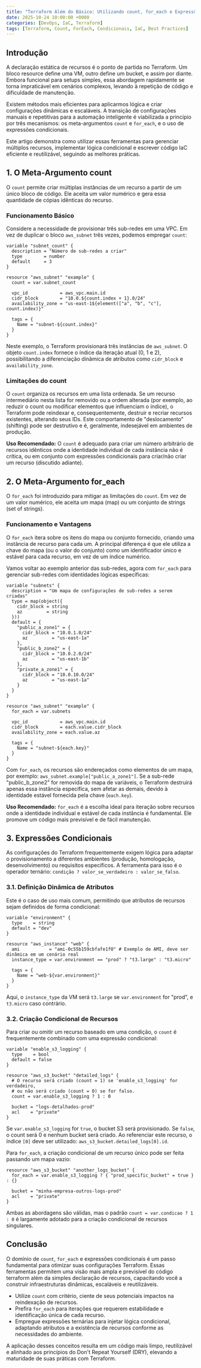 ```yaml
---
title: "Terraform Além do Básico: Utilizando count, for_each e Expressões Condicionais"
date: 2025-10-24 10:00:00 +0000
categories: [DevOps, IaC, Terraform]
tags: [Terraform, Count, ForEach, Condicionais, IaC, Best Practices]
---
```


## Introdução

A declaração estática de recursos é o ponto de partida no Terraform. Um bloco resource define uma VM, outro define um bucket, e assim por diante. Embora funcional para setups simples, essa abordagem rapidamente se torna impraticável em cenários complexos, levando à repetição de código e dificuldade de manutenção.

Existem métodos mais eficientes para aplicarmos lógica e criar configurações dinâmicas e escaláveis. A transição de configurações manuais e repetitivas para a automação inteligente é viabilizada a princípio por três mecanismos: os meta-argumentos `count` e `for_each`, e o uso de expressões condicionais.

Este artigo demonstra como utilizar essas ferramentas para gerenciar múltiplos recursos, implementar lógica condicional e escrever código IaC eficiente e reutilizável, seguindo as melhores práticas.

## 1. O Meta-Argumento count

O `count` permite criar múltiplas instâncias de um recurso a partir de um único bloco de código. Ele aceita um valor numérico e gera essa quantidade de cópias idênticas do recurso.

### Funcionamento Básico

Considere a necessidade de provisionar três sub-redes em uma VPC. Em vez de duplicar o bloco `aws_subnet` três vezes, podemos empregar `count`:

```hcl
variable "subnet_count" {
  description = "Número de sub-redes a criar"
  type        = number
  default     = 3
}

resource "aws_subnet" "example" {
  count = var.subnet_count

  vpc_id            = aws_vpc.main.id
  cidr_block        = "10.0.${count.index + 1}.0/24"
  availability_zone = "us-east-1${element(["a", "b", "c"], count.index)}"

  tags = {
    Name = "subnet-${count.index}"
  }
}
```

Neste exemplo, o Terraform provisionará três instâncias de `aws_subnet`. O objeto `count.index` fornece o índice da iteração atual (0, 1 e 2), possibilitando a diferenciação dinâmica de atributos como `cidr_block` e `availability_zone`.

### Limitações do count

O `count` organiza os recursos em uma lista ordenada. Se um recurso intermediário nesta lista for removido ou a ordem alterada (por exemplo, ao reduzir o count ou modificar elementos que influenciam o índice), o Terraform pode reindexar e, consequentemente, destruir e recriar recursos existentes, alterando seus IDs. Este comportamento de "deslocamento" (shifting) pode ser destrutivo e é, geralmente, indesejável em ambientes de produção.

**Uso Recomendado:** O `count` é adequado para criar um número arbitrário de recursos idênticos onde a identidade individual de cada instância não é crítica, ou em conjunto com expressões condicionais para criar/não criar um recurso (discutido adiante).

## 2. O Meta-Argumento for_each

O `for_each` foi introduzido para mitigar as limitações do `count`. Em vez de um valor numérico, ele aceita um mapa (map) ou um conjunto de strings (set of strings).

### Funcionamento e Vantagens

O `for_each` itera sobre os itens do mapa ou conjunto fornecido, criando uma instância de recurso para cada um. A principal diferença é que ele utiliza a chave do mapa (ou o valor do conjunto) como um identificador único e estável para cada recurso, em vez de um índice numérico.

Vamos voltar ao exemplo anterior das sub-redes, agora com `for_each` para gerenciar sub-redes com identidades lógicas específicas:

```hcl
variable "subnets" {
  description = "Um mapa de configurações de sub-redes a serem criadas"
  type = map(object({
    cidr_block = string
    az         = string
  }))
  default = {
    "public_a_zone1" = {
      cidr_block = "10.0.1.0/24"
      az         = "us-east-1a"
    },
    "public_b_zone2" = {
      cidr_block = "10.0.2.0/24"
      az         = "us-east-1b"
    },
    "private_a_zone1" = {
      cidr_block = "10.0.10.0/24"
      az         = "us-east-1a"
    }
  }
}

resource "aws_subnet" "example" {
  for_each = var.subnets

  vpc_id            = aws_vpc.main.id
  cidr_block        = each.value.cidr_block
  availability_zone = each.value.az

  tags = {
    Name = "subnet-${each.key}"
  }
}
```

Com `for_each`, os recursos são endereçados como elementos de um mapa, por exemplo: `aws_subnet.example["public_a_zone1"]`. Se a sub-rede "public_b_zone2" for removida do mapa de variáveis, o Terraform destruirá apenas essa instância específica, sem afetar as demais, devido à identidade estável fornecida pela chave (`each.key`).

**Uso Recomendado:** `for_each` é a escolha ideal para iteração sobre recursos onde a identidade individual e estável de cada instância é fundamental. Ele promove um código mais previsível e de fácil manutenção.

## 3. Expressões Condicionais

As configurações do Terraform frequentemente exigem lógica para adaptar o provisionamento a diferentes ambientes (produção, homologação, desenvolvimento) ou requisitos específicos. A ferramenta para isso é o operador ternário: `condição ? valor_se_verdadeiro : valor_se_falso`.

### 3.1. Definição Dinâmica de Atributos

Este é o caso de uso mais comum, permitindo que atributos de recursos sejam definidos de forma condicional:

```hcl
variable "environment" {
  type    = string
  default = "dev"
}

resource "aws_instance" "web" {
  ami           = "ami-0c55b159cbfafe1f0" # Exemplo de AMI, deve ser dinâmica em um cenário real
  instance_type = var.environment == "prod" ? "t3.large" : "t3.micro"

  tags = {
    Name = "web-${var.environment}"
  }
}
```

Aqui, o `instance_type` da VM será `t3.large` se `var.environment` for "prod", e `t3.micro` caso contrário.

### 3.2. Criação Condicional de Recursos

Para criar ou omitir um recurso baseado em uma condição, o `count` é frequentemente combinado com uma expressão condicional:

```hcl
variable "enable_s3_logging" {
  type    = bool
  default = false
}

resource "aws_s3_bucket" "detailed_logs" {
  # O recurso será criado (count = 1) se 'enable_s3_logging' for verdadeiro,
  # ou não será criado (count = 0) se for falso.
  count = var.enable_s3_logging ? 1 : 0

  bucket = "logs-detalhados-prod"
  acl    = "private"
}
```

Se `var.enable_s3_logging` for `true`, o bucket S3 será provisionado. Se `false`, o count será 0 e nenhum bucket será criado. Ao referenciar este recurso, o índice `[0]` deve ser utilizado: `aws_s3_bucket.detailed_logs[0].id`.

Para `for_each`, a criação condicional de um recurso único pode ser feita passando um mapa vazio:

```hcl
resource "aws_s3_bucket" "another_logs_bucket" {
  for_each = var.enable_s3_logging ? { "prod_specific_bucket" = true } : {}

  bucket = "minha-empresa-outros-logs-prod"
  acl    = "private"
}
```

Ambas as abordagens são válidas, mas o padrão `count = var.condicao ? 1 : 0` é largamente adotado para a criação condicional de recursos singulares.

## Conclusão

O domínio de `count`, `for_each` e expressões condicionais é um passo fundamental para otimizar suas configurações Terraform. Essas ferramentas permitem uma visão mais ampla e previsível do código terraform além da simples declaração de recursos, capacitando você a construir infraestruturas dinâmicas, escaláveis e reutilizáveis.

- Utilize `count` com critério, ciente de seus potenciais impactos na reindexação de recursos.
- Prefira `for_each` para iterações que requerem estabilidade e identificação única de cada recurso.
- Empregue expressões ternárias para injetar lógica condicional, adaptando atributos e a existência de recursos conforme as necessidades do ambiente.

A aplicação desses conceitos resulta em um código mais limpo, reutilizável e alinhado aos princípios do Don't Repeat Yourself (DRY), elevando a maturidade de suas práticas com Terraform.